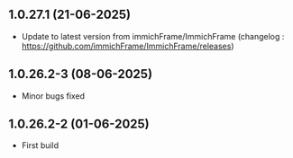 
## 1.0.27.1 (21-06-2025)
- Update to latest version from immichFrame/ImmichFrame (changelog : https://github.com/immichFrame/ImmichFrame/releases)
## 1.0.26.2-3 (08-06-2025)
- Minor bugs fixed
## 1.0.26.2-2 (01-06-2025)
- First build
